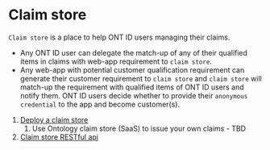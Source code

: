 # Claim store

`Claim store` is a place to help ONT ID users managing their claims. 

- Any ONT ID user can delegate the match-up of any of their qualified items in claims with web-app requirement to `claim store`. 
- Any web-app with potential customer qualification requirement can generate their customer requirement to `claim store` and `claim store` will match-up the requirement with qualified items of ONT ID users and notify them. ONT ID users decide whether to provide their `anonymous credential` to the app and become customer(s).



1. [Deploy a claim store](./deployment.md)
   1. Use Ontology claim store (SaaS) to issue your own claims - TBD
2. [Claim store RESTful api](./restful-api.md)

